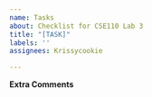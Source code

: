 ```yaml
---
name: Tasks
about: Checklist for CSE110 Lab 3
title: "[TASK]"
labels: ''
assignees: Krissycookie

---
```


**Extra Comments**
